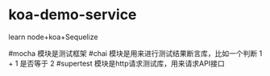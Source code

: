 # koa-demo-service
learn node+koa+Sequelize 

#mocha 模块是测试框架
#chai 模块是用来进行测试结果断言库，比如一个判断 1 + 1 是否等于 2
#supertest 模块是http请求测试库，用来请求API接口